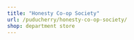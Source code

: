 ```yaml
---
title: "Honesty Co-op Society"
url: /puducherry/honesty-co-op-society/
shop: department store
---
```

